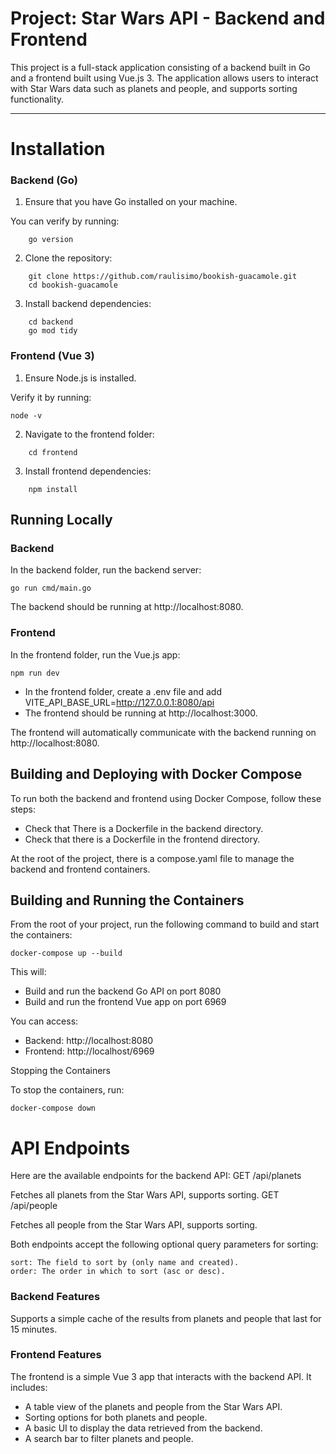 # Project: Star Wars API - Backend and Frontend

This project is a full-stack application consisting of a backend built in Go and a frontend built using Vue.js 3. The application allows users to interact with Star Wars data such as planets and people, and supports sorting functionality.

-----

# Installation

### Backend (Go)

1. Ensure that you have Go installed on your machine.

You can verify by running:
```
    go version
```
2. Clone the repository:
```
    git clone https://github.com/raulisimo/bookish-guacamole.git
    cd bookish-guacamole
```
3. Install backend dependencies:
```
    cd backend
    go mod tidy
```
### Frontend (Vue 3)

1. Ensure Node.js is installed.

Verify it by running:
```
node -v
```

2. Navigate to the frontend folder:
```
    cd frontend
```
3. Install frontend dependencies:
```
    npm install
```
## Running Locally

### Backend

In the backend folder, run the backend server:

    go run cmd/main.go

The backend should be running at http://localhost:8080.

### Frontend

In the frontend folder, run the Vue.js app:

    npm run dev

- In the frontend folder, create a .env file and add VITE_API_BASE_URL=http://127.0.0.1:8080/api
- The frontend should be running at http://localhost:3000.

The frontend will automatically communicate with the backend running on http://localhost:8080.

## Building and Deploying with Docker Compose

To run both the backend and frontend using Docker Compose, follow these steps:

- Check that There is a Dockerfile in the backend directory.
- Check that there is a Dockerfile in the frontend directory.

At the root of the project, there is a compose.yaml file to manage the backend and frontend containers.

## Building and Running the Containers

From the root of your project, run the following command to build and start the containers:

    docker-compose up --build

This will:
- Build and run the backend Go API on port 8080
- Build and run the frontend Vue app on port 6969

You can access:
- Backend: http://localhost:8080
- Frontend: http://localhost/6969

Stopping the Containers

To stop the containers, run:

    docker-compose down

# API Endpoints

Here are the available endpoints for the backend API:
GET /api/planets

Fetches all planets from the Star Wars API, supports sorting.
GET /api/people

Fetches all people from the Star Wars API, supports sorting.

Both endpoints accept the following optional query parameters for sorting:

    sort: The field to sort by (only name and created).
    order: The order in which to sort (asc or desc).

### Backend Features

Supports a simple cache of the results from planets and people that last for 15 minutes.

### Frontend Features

The frontend is a simple Vue 3 app that interacts with the backend API. It includes:

- A table view of the planets and people from the Star Wars API. 
- Sorting options for both planets and people.
- A basic UI to display the data retrieved from the backend.
- A search bar to filter planets and people.

